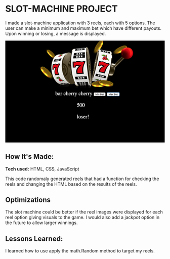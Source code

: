 # SLOT-MACHINE PROJECT
I made a slot-machine application with 3 reels, each with 5 options. The user can make a minimum and maximum bet which have different payouts. Upon winning or losing, a message is displayed.

![slot machine picture](slotmachine.png)

## How It's Made:

**Tech used:** HTML, CSS, JavaScript

This code randomaly generated reels that had a function for checking the reels and changing the HTML based on the results of the reels.




## Optimizations
The slot machine could be better if the reel images were displayed for each reel option giving visuals to the game. I would also add a jackpot option in the future to allow larger winnings.

## Lessons Learned:

I learned how to use apply the math.Random method to target my reels.
